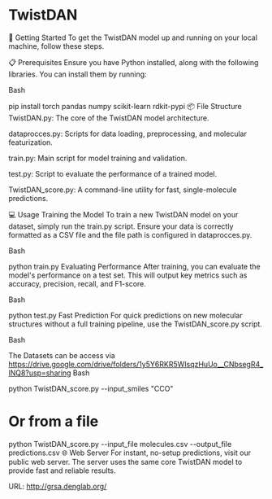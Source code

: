# TwistDAN

🚀 Getting Started
To get the TwistDAN model up and running on your local machine, follow these steps.

📋 Prerequisites
Ensure you have Python installed, along with the following libraries. You can install them by running:

Bash

pip install torch pandas numpy scikit-learn rdkit-pypi
📦 File Structure
TwistDAN.py: The core of the TwistDAN model architecture.

dataprocces.py: Scripts for data loading, preprocessing, and molecular featurization.

train.py: Main script for model training and validation.

test.py: Script to evaluate the performance of a trained model.

TwistDAN_score.py: A command-line utility for fast, single-molecule predictions.

💻 Usage
Training the Model
To train a new TwistDAN model on your dataset, simply run the train.py script. Ensure your data is correctly formatted as a CSV file and the file path is configured in dataprocces.py.

Bash

python train.py
Evaluating Performance
After training, you can evaluate the model's performance on a test set. This will output key metrics such as accuracy, precision, recall, and F1-score.

Bash

python test.py
Fast Prediction
For quick predictions on new molecular structures without a full training pipeline, use the TwistDAN_score.py script.

Bash

The Datasets can be access via https://drive.google.com/drive/folders/1y5Y6RKR5WIsqzHuUo__CNbsegR4_lNQ8?usp=sharing
Bash

python TwistDAN_score.py --input_smiles "CCO"
# Or from a file
python TwistDAN_score.py --input_file molecules.csv --output_file predictions.csv
🌐 Web Server
For instant, no-setup predictions, visit our public web server. The server uses the same core TwistDAN model to provide fast and reliable results.

URL: http://grsa.denglab.org/
